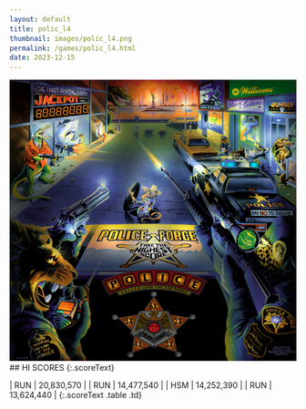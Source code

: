 ```yaml
---
layout: default
title: polic_l4
thumbnail: images/polic_l4.png
permalink: /games/polic_l4.html
date: 2023-12-15
---
```


<img src="../images/polic_l4.png" class="gameThumbnail img-fluid mx-auto align-middle">
## HI SCORES
{:.scoreText}

| RUN | 20,830,570 | 
| RUN | 14,477,540 | 
| HSM | 14,252,390 | 
| RUN | 13,624,440 | 
{:.scoreText .table .td}
